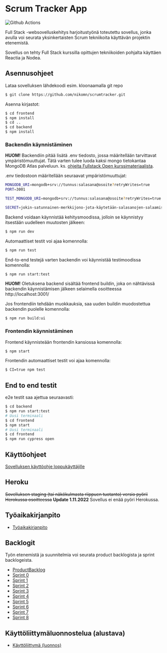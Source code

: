 # Scrum Tracker App

![Github Actions](https://github.com/nikomn/scrumtracker/workflows/Push%20to%20main/badge.svg)

Full Stack -websovelluskehitys harjoitustyönä toteutettu sovellus, jonka avulla
voi seurata yksinkertaisten Scrum tekniikoita käyttävän projektin etenemistä. 

Sovellus on tehty Full Stack kurssilla opittujen tekniikoiden pohjalta käyttäen
Reactia ja Nodea.

## Asennusohjeet

Lataa sovelluksen lähdekoodi esim. kloonaamalla git repo

```bash
$ git clone https://github.com/nikomn/scrumtracker.git
```

Asenna kirjastot:

```bash
$ cd frontend
$ npm install
$ cd ..
$ cd backend
$ npm install
```

### Backendin käynnistäminen

**HUOM!** Backendiin pitää lisätä .env tiedosto, jossa määritellään tarvittavat
ympäristömuuttujat. Tätä varten tulee luoda kaksi mongo tietokantaa MongoDB
Atlas palveluun. ks. [ohjeita Fullstack Open kurssimateriaalista](https://fullstackopen.com/osa3/tietojen_tallettaminen_mongo_db_tietokantaan#mongo-db).

.env tiedostoon määritellään seuraavat ympäristömuuttujat:

```bash
MONGODB_URI=mongodb+srv://tunnus:salasana@osoite?retryWrites=true
PORT=3001

TEST_MONGODB_URI=mongodb+srv://tunnus:salasana@osoite?retryWrites=true

SECRET=jokin-satunnainen-merkkijono-jota-käytetään-salasanojen-salaamiseen
```

Backend voidaan käynnistää kehitysmoodissa, jolloin se käynnistyy itsestään
uudelleen muutosten jälkeen:

```bash
$ npm run dev
```

Automaattiset testit voi ajaa komennolla:

```bash
$ npm run test
```

End-to-end testejä varten backendin voi käynnistää testimoodissa
komennolla:

```bash
$ npm run start:test
```

**HUOM!** Oletuksena backend sisältää frontend buildin, joka on nähtävissä backendin
käynnistämisen jälkeen selaimella osoitteessa http://localhost:3001/

Jos frontendiin tehdään muokkauksia, saa uuden buildin muodostettua backendin
puolelle komennolla:

```bash
$ npm run build:ui
```

### Frontendin käynnistäminen

Frontend käynnisteään frontendin kansiossa komennolla:

```bash
$ npm start
```

Frontendin automaattiset testit voi ajaa komennolla:

```bash
$ CI=true npm test
```

## End to end testit

e2e testit saa ajettua seuraavasti:

```bash
$ cd backend
$ npm run start:test
# Uusi terminaali
$ cd frontend
$ npm start
# Uusi terminaali
$ cd frontend
$ npm run cypress open
```

## Käyttöohjeet

[Sovelluksen käyttöohje loppukäyttäjille](Dokumentit/kayttoohje.md)

## Heroku

~~Sovelluksen staging (tai näkökulmasta riippuen tuotanto) versio pyörii Herokussa osoitteessa~~ **Update 1.11.2022** Sovellus ei enää pyöri Herokussa.

## Työaikakirjanpito
- [Työaikakirjanpito](Dokumentit/tuntikirjanpito.md)

## Backlogit

Työn etenemistä ja suunnitelmia voi seurata product backlogista ja sprint backlogeista.

- [ProductBacklog](Dokumentit/productbacklog.md)
- [Sprint 0](Dokumentit/sprint0backlog.md)
- [Sprint 1](Dokumentit/sprint1backlog.md)
- [Sprint 2](Dokumentit/sprint2backlog.md)
- [Sprint 3](Dokumentit/sprint3backlog.md)
- [Sprint 4](Dokumentit/sprint4backlog.md)
- [Sprint 5](Dokumentit/sprint5backlog.md)
- [Sprint 6](Dokumentit/sprint6backlog.md)
- [Sprint 7](Dokumentit/sprint7backlog.md)
- [Sprint 8](Dokumentit/sprint8backlog.md)


## Käyttöliittymäluonnostelua (alustava)

- [Käyttöliittymä (luonnos)](Dokumentit/kayttoliittyma_luonnos.md) 
